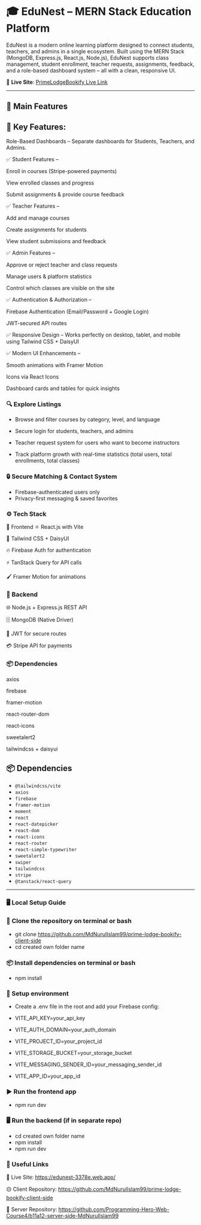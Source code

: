 # 🎓 EduNest – MERN Stack Education Platform

EduNest is a modern online learning platform designed to connect students, teachers, and admins in a single ecosystem. Built using the MERN Stack (MongoDB, Express.js, React.js, Node.js), EduNest supports class management, student enrollment, teacher requests, assignments, feedback, and a role-based dashboard system – all with a clean, responsive UI.

📍 **Live Site**: [PrimeLodgeBookify Live Link](https://edunest-3378e.web.app/)

---

## 🚀 Main Features

## 🔑 Key Features:

Role-Based Dashboards – Separate dashboards for Students, Teachers, and Admins.

✅ Student Features –

Enroll in courses (Stripe-powered payments)

View enrolled classes and progress

Submit assignments & provide course feedback

✅ Teacher Features –

Add and manage courses

Create assignments for students

View student submissions and feedback

✅ Admin Features –

Approve or reject teacher and class requests

Manage users & platform statistics

Control which classes are visible on the site

✅ Authentication & Authorization –

Firebase Authentication (Email/Password + Google Login)

JWT-secured API routes

✅ Responsive Design – Works perfectly on desktop, tablet, and mobile using Tailwind CSS + DaisyUI

✅ Modern UI Enhancements –

Smooth animations with Framer Motion

Icons via React Icons

Dashboard cards and tables for quick insights

### 🔍 Explore Listings

- Browse and filter courses by category, level, and language

- Secure login for students, teachers, and admins

- Teacher request system for users who want to become instructors

- Track platform growth with real-time statistics (total users, total enrollments, total classes)

### 🔒 Secure Matching & Contact System

- Firebase-authenticated users only
- Privacy-first messaging & saved favorites

### ⚙️ Tech Stack

🔧 Frontend
⚛ React.js with Vite

🎨 Tailwind CSS + DaisyUI

🔥 Firebase Auth for authentication

⚡ TanStack Query for API calls

🖌 Framer Motion for animations

### 🧰 Backend

🌐 Node.js + Express.js REST API

🗄 MongoDB (Native Driver)

🔑 JWT for secure routes

💳 Stripe API for payments

### 📦 Dependencies

axios

firebase

framer-motion

react-router-dom

react-icons

sweetalert2

tailwindcss + daisyui

## 📦 Dependencies

- `@tailwindcss/vite`
- `axios`
- `firebase`
- `framer-motion`
- `moment`
- `react`
- `react-datepicker`
- `react-dom`
- `react-icons`
- `react-router`
- `react-simple-typewriter`
- `sweetalert2`
- `swiper`
- `tailwindcss`
- `stripe`
- `@tanstack/react-query`

---

### 🖥️ Local Setup Guide

### 📁 Clone the repository on terminal or bash

- git clone https://github.com/MdNurulIslam99/prime-lodge-bookify-client-side
- cd created own folder name

### 📦 Install dependencies on terminal or bash

- npm install

### 🔐 Setup environment

- Create a .env file in the root and add your Firebase config:

- VITE_API_KEY=your_api_key
- VITE_AUTH_DOMAIN=your_auth_domain
- VITE_PROJECT_ID=your_project_id
- VITE_STORAGE_BUCKET=your_storage_bucket
- VITE_MESSAGING_SENDER_ID=your_messaging_sender_id
- VITE_APP_ID=your_app_id

### ▶️ Run the frontend app

- npm run dev

### 🖥️ Run the backend (if in separate repo)

- cd created own folder name
- npm install
- npm run dev

### 🔗 Useful Links

🔴 Live Site: https://edunest-3378e.web.app/

🟡 Client Repository: https://github.com/MdNurulIslam99/prime-lodge-bookify-client-side

🔵 Server Repository: https://github.com/Programming-Hero-Web-Course4/b11a12-server-side-MdNurulIslam99
